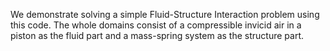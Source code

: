 We demonstrate solving a simple Fluid-Structure Interaction problem using this code. The whole domains consist of a compressible invicid air in a piston as the fluid part and a mass-spring system as the structure part.
